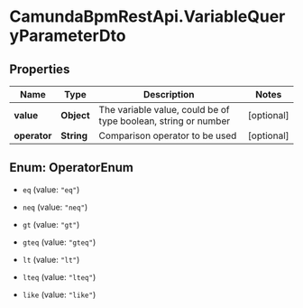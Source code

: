 # CamundaBpmRestApi.VariableQueryParameterDto

## Properties

Name | Type | Description | Notes
------------ | ------------- | ------------- | -------------
**value** | **Object** | The variable value, could be of type boolean, string or number | [optional] 
**operator** | **String** | Comparison operator to be used | [optional] 



## Enum: OperatorEnum


* `eq` (value: `"eq"`)

* `neq` (value: `"neq"`)

* `gt` (value: `"gt"`)

* `gteq` (value: `"gteq"`)

* `lt` (value: `"lt"`)

* `lteq` (value: `"lteq"`)

* `like` (value: `"like"`)




